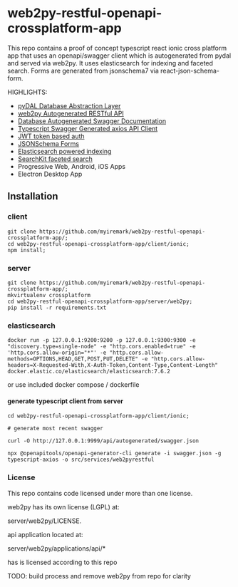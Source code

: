 # web2py-restful-openapi-crossplatform-app

This repo contains a proof of concept typescript react ionic cross platform app that uses an openapi/swagger client which is autogenerated from pydal and served via web2py.  It uses elasticsearch for indexing and faceted search.  Forms are generated from jsonschema7 via react-json-schema-form.

HIGHLIGHTS:

- [pyDAL Database Abstraction Layer](https://github.com/web2py/pydal)
- [web2py Autogenerated RESTful API](http://web2py.com/books/default/chapter/29/10/services#parse_as_rest-experimental-)
- [Database Autogenerated Swagger Documentation](https://github.com/myiremark/web2py-restful-openapi-crossplatform-app/blob/master/server/web2py/applications/api/controllers/autogenerated.py)
- [Typescript Swagger Generated axios API Client](https://openapi-generator.tech/docs/installation/)
- [JWT token based auth](https://web2py.readthedocs.io/en/latest/tools.html#gluon.tools.Auth.jwt)
- [JSONSchema Forms](https://react-jsonschema-form.readthedocs.io/en/latest/)
- [Elasticsearch powered indexing](https://elastic.co/)
- [SearchKit faceted search](https://github.com/searchkit/)
- Progressive Web, Android, iOS Apps</IonLabel>
- Electron Desktop App

## Installation

### client

```
git clone https://github.com/myiremark/web2py-restful-openapi-crossplatform-app/;
cd web2py-restful-openapi-crossplatform-app/client/ionic;
npm install;
```

### server
```
git clone https://github.com/myiremark/web2py-restful-openapi-crossplatform-app/;
mkvirtualenv crossplatform
cd web2py-restful-openapi-crossplatform-app/server/web2py;
pip install -r requirements.txt
```

### elasticsearch

```
docker run -p 127.0.0.1:9200:9200 -p 127.0.0.1:9300:9300 -e "discovery.type=single-node" -e "http.cors.enabled=true" -e 'http.cors.allow-origin="*"' -e "http.cors.allow-methods=OPTIONS,HEAD,GET,POST,PUT,DELETE" -e "http.cors.allow-headers=X-Requested-With,X-Auth-Token,Content-Type,Content-Length" docker.elastic.co/elasticsearch/elasticsearch:7.6.2
```

or use included docker compose / dockerfile

#### generate typescript client from server

```
cd web2py-restful-openapi-crossplatform-app/client/ionic;

# generate most recent swagger

curl -O http://127.0.0.1:9999/api/autogenerated/swagger.json

npx @openapitools/openapi-generator-cli generate -i swagger.json -g typescript-axios -o src/services/web2pyrestful
```

### License

This repo contains code licensed under more than one license.

web2py has its own license (LGPL) at:

server/web2py/LICENSE.

api application located at:

server/web2py/applications/api/*

has is licensed according to this repo

TODO: build process and remove web2py from repo for clarity
